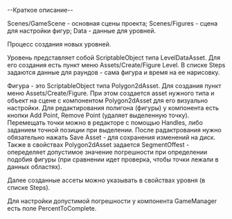--Краткое описание--

Scenes/GameScene - основная сцены проекта;
Scenes/Figures - сцена для настройки фигур;
Data - данные для уровней.

Процесс создания новых уровней.

Уровень представляет собой ScriptableObject типа LevelDataAsset. Для его создания есть
пункт меню Assets/Create/Figure Level. В списке Steps задаются данные для раундов - 
сама фигура и время на ее нарисовку.

Фигура - это ScriptableObject типа Polygon2dAsset. Для создания пункт меню Assets/Create/Figure.
При этом создается asset нужного типа и объект на сцене с компонентом Polygon2dAsset для
его визуально настройки. Для редактирования полигона (фигуры) у компонента есть
кнопки Add Point, Remove Point (удаляет выделенную точку). Перемещать точки можно в редакторе
с помощью Handles, либо заданием точной позиции при выделении. После радактрования
нужно обязательно нажать Save Asset - для сохранения изменений на диск. Также в свойствах 
Polygon2dAsset задается SegmentOffest - опеределяет допустимое значение погрешности
при определении подобия фигуры (при сравнении идет проверка, чтобы точки лежали в данных
областях).

Далее созданные ассеты можно указывать в свойствах уровня (в списке Steps).

Для настройки допустимой погрешности у компонента GameManager есть поле PercentToComplete.


